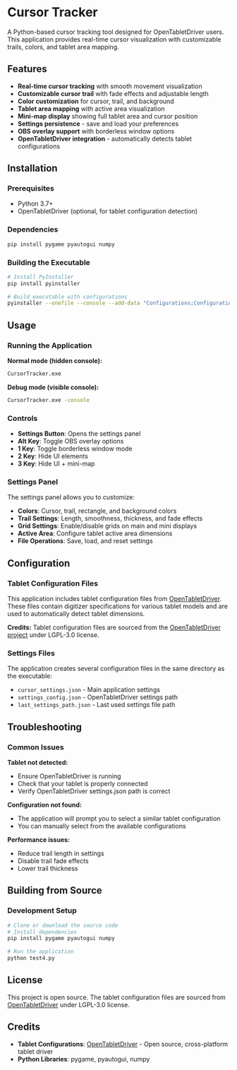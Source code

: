 # Cursor Tracker 
 
A Python-based cursor tracking tool designed for OpenTabletDriver users. This application provides real-time cursor visualization with customizable trails, colors, and tablet area mapping. 
 
## Features 
 
- **Real-time cursor tracking** with smooth movement visualization 
- **Customizable cursor trail** with fade effects and adjustable length 
- **Color customization** for cursor, trail, and background 
- **Tablet area mapping** with active area visualization 
- **Mini-map display** showing full tablet area and cursor position 
- **Settings persistence** - save and load your preferences 
- **OBS overlay support** with borderless window options 
- **OpenTabletDriver integration** - automatically detects tablet configurations 
 
## Installation 
 
### Prerequisites 
- Python 3.7+ 
- OpenTabletDriver (optional, for tablet configuration detection) 
 
### Dependencies 
```bash 
pip install pygame pyautogui numpy 
``` 
 
### Building the Executable 
```bash 
# Install PyInstaller 
pip install pyinstaller 
 
# Build executable with configurations 
pyinstaller --onefile --console --add-data "Configurations;Configurations" --name "CursorTracker" test4.py 
``` 
 
## Usage 
 
### Running the Application 
 
**Normal mode (hidden console):** 
```bash 
CursorTracker.exe 
``` 
 
**Debug mode (visible console):** 
```bash 
CursorTracker.exe -console 
``` 
 
### Controls 
 
- **Settings Button**: Opens the settings panel 
- **Alt Key**: Toggle OBS overlay options 
- **1 Key**: Toggle borderless window mode 
- **2 Key**: Hide UI elements 
- **3 Key**: Hide UI + mini-map 
 
### Settings Panel 
 
The settings panel allows you to customize: 
 
- **Colors**: Cursor, trail, rectangle, and background colors 
- **Trail Settings**: Length, smoothness, thickness, and fade effects 
- **Grid Settings**: Enable/disable grids on main and mini displays 
- **Active Area**: Configure tablet active area dimensions 
- **File Operations**: Save, load, and reset settings 
 
## Configuration 
 
### Tablet Configuration Files 
 
This application includes tablet configuration files from [OpenTabletDriver](https://github.com/OpenTabletDriver/OpenTabletDriver). These files contain digitizer specifications for various tablet models and are used to automatically detect tablet dimensions. 
 
**Credits:** Tablet configuration files are sourced from the [OpenTabletDriver project](https://github.com/OpenTabletDriver/OpenTabletDriver) under LGPL-3.0 license. 
 
### Settings Files 
 
The application creates several configuration files in the same directory as the executable: 
 
- `cursor_settings.json` - Main application settings 
- `settings_config.json` - OpenTabletDriver settings path 
- `last_settings_path.json` - Last used settings file path 
 
## Troubleshooting 
 
### Common Issues 
 
**Tablet not detected:** 
- Ensure OpenTabletDriver is running 
- Check that your tablet is properly connected 
- Verify OpenTabletDriver settings.json path is correct 
 
**Configuration not found:** 
- The application will prompt you to select a similar tablet configuration 
- You can manually select from the available configurations 
 
**Performance issues:** 
- Reduce trail length in settings 
- Disable trail fade effects 
- Lower trail thickness 
 
## Building from Source 
 
### Development Setup 
```bash 
# Clone or download the source code 
# Install dependencies 
pip install pygame pyautogui numpy 
 
# Run the application 
python test4.py 
``` 
 
## License 
 
This project is open source. The tablet configuration files are sourced from [OpenTabletDriver](https://github.com/OpenTabletDriver/OpenTabletDriver) under LGPL-3.0 license. 
 
## Credits 
 
- **Tablet Configurations**: [OpenTabletDriver](https://github.com/OpenTabletDriver/OpenTabletDriver) - Open source, cross-platform tablet driver 
- **Python Libraries**: pygame, pyautogui, numpy 
